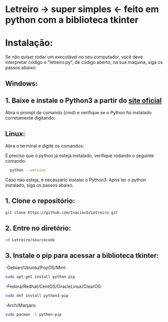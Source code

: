 # Letreiro -> super simples <- feito em python com a biblioteca tkinter

# Instalação:




Se não quiser rodar um executável no seu computador, você deve interpretar código o "letreiro.py", de código aberto, na sua máquina, siga os passos abaixo:

## Windows:

## 1. Baixe e instale o Python3 a partir do [site oficial](https://www.python.org/downloads/windows/)
Abra o prompt de comando (cmd) e verifique se o Python foi instalado corretamente digitando:



## Linux:

Abra o terminal e digite os comandos:

É preciso que o python já esteja instalado, verifique rodando o seguinte comando:
```bash
  python --version
```
Caso não esteja, é necessário instalar o Python3.
Após ter o python instalado, siga os passos abaixo.

## 1. Clone o repositório:
```bash
git clone https://github.com/Inaciocb/Letreiro.git
```
## 2. Entre no diretório:
```bash
cd Letreiro/sourcecode
```
## 3. Instale o pip para acessar a biblioteca tkinter:

  -Debian/Ubuntu/PopOS/Mint:
```bash
sudo apt-get install python-pip
```
  -Fedora/Redhat/CentOS/OracleLinux/ClearOS:
```bash
sudo dnf install python3-pip
```
    
  -Arch/Manjaro:
```bash
sudo pacman -S python-pip
```
  
